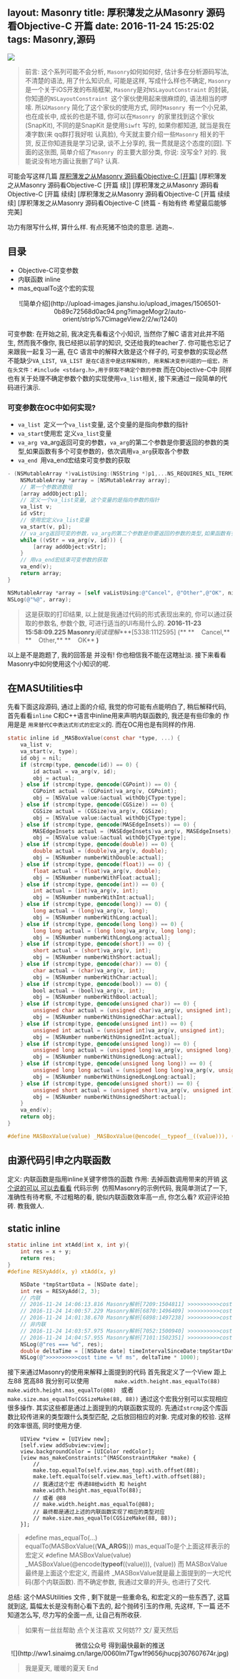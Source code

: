 layout: Masonry
title: 厚积薄发之从Masonry 源码看Objective-C 开篇
date: 2016-11-24 15:25:02
tags: Masonry,源码 
---
![](http://ww1.sinaimg.cn/large/e6a4355cgy1fia2r8913yj21z418g4k8.jpg)
>前言: 这个系列可能不会分析, `Masonry`如何如何好, 估计多在分析源码写法, 不清楚的语法, 用了什么知识点, 可能是这样, 写成什么样也不确定, `Masonry` 是一个关于iOS开发的布局框架, `Masonry`是对`NSLayoutConstraint` 的封装, 你知道的`NSLayoutConstraint `这个家伙使用起来很麻烦的, 语法相当的啰嗦. 所以`Masonry` 简化了这个家伙的使用方式, 同时`Masonry `有一个小兄弟, 也在成长中, 成长的也是不错, 你可以在`Masonry `的家里找到这个家伙(SnapKit), 不同的是SnapKit 是使用`Siwft` 写的, 如果你都知道, 就当是我在凑字数(来 qq群打我好啦 认真脸), 今天就主要介绍一些`Masonry` 相关的干货, 反正你知道我是学习记录, 谈不上分享的, 我一贯就是这个态度的[囧].
下面的这张图, 简单介绍了`Masonry `的主要大部分类, 你说: 没写全? 对的. 我能说没有地方画让我删了吗? 认真.
<!-- more -->

可能会写这样几篇
[厚积薄发之从Masonry 源码看Objective-C [开篇]](http://blog.csdn.net/sinat_30162391/article/details/53321046)
[厚积薄发之从Masonry 源码看Objective-C [开篇 续]]
[厚积薄发之从Masonry 源码看Objective-C [开篇 续续]
[厚积薄发之从Masonry 源码看Objective-C [开篇 续续续]
[厚积薄发之从Masonry 源码看Objective-C [终篇 - 有始有终 希望最后能够完美]

功力有限写什么样, 算什么样. 有点死猪不怕烫的意思. 逃跑~.
## 目录
- Objective-C可变参数
- 内联函数 inline
- mas_equalTo这个宏的实现
<div align=center>
![简单介绍](http://upload-images.jianshu.io/upload_images/1506501-0b89c72568d0ac94.png?imageMogr2/auto-orient/strip%7CimageView2/2/w/1240)
</div>

可变参数: 在开始之前, 我决定先看看这个小知识, 当然你了解C 语言对此并不陌生, 然而我不像你, 我已经把以前学的知识, 交还给我的teacher了. 你可能也忘记了来跟我一起复习一遍, 在C 语言中的解释大致是这个样子的, 可变参数的实现必然不能缺少`VA_LIST`, 
`VA_LIST 是在C语言中是这样解释的, 用来解决变参问题的一组宏，所在头文件：#include <stdarg.h>,用于获取不确定个数的参数`
而在Objective-C中 同样也有关于处理不确定参数个数的实现使用`va_list`相关, 接下来通过一段简单的代码进行演示.
### 可变参数在OC中如何实现?
- `va_list `定义一个`va_list`变量, 这个变量的是指向参数的指针
- `va_start`使用宏 定义`va_list`变量
- `va_arg `va_arg返回可变的参数，`va_arg`的第二个参数是你要返回的参数的类型,如果函数有多个可变参数的，依次调用`va_arg`获取各个参数
- `va_end `用va_end宏结束可变参数的获取

```objectivec
- (NSMutableArray *)vaListUsing:(NSString *)p1,...NS_REQUIRES_NIL_TERMINATION{
    NSMutableArray *array = [NSMutableArray array];
    // 第一个参数进数组
    [array addObject:p1];
    // 定义一个va_list变量, 这个变量的是指向参数的指针
    va_list v;
    id vStr;
    // 使用宏定义va_list变量
    va_start(v, p1);
    // va_arg返回可变的参数，va_arg的第二个参数是你要返回的参数的类型,如果函数有多个可变参数的，依次调用va_arg获取各个参数
    while ((vStr = va_arg(v, id))) {
        [array addObject:vStr];
    }
    // 用va_end宏结束可变参数的获取
    va_end(v);
    return array;
}
```
```objectivec
NSMutableArray *array = [self vaListUsing:@"Cancel", @"Other",@"OK", nil];
NSLog(@"%@", array); 
```
>这是获取的打印结果, 以上就是我通过代码的形式表现出来的, 你可以通过获取的参数名, 参数个数, 可进行适当的UI布局什么的.
**2016-11-23 15:58:09.225 Masonry***阅读理解****[5338:1112595] (**
**    Cancel,**
**    Other,**
**    OK**
**)**

以上是不是跑题了, 我的回答是 并没有! 你也相信我不能在这瞎扯淡.
接下来看看Masonry中如何使用这个小知识的呢.
## 在MASUtilities中
先看下面这段源码, 通过上面的介绍, 我觉的你可能有点能明白了, 稍后解释代码, 首先看看`inline` C和C++语言中inline用来声明内联函数的, 我还是有些印象的 作用是是 `用来替代C中表达式形式的宏定义`的. 而在OC用也是有同样的作用.
```objectivec
static inline id _MASBoxValue(const char *type, ...) {
    va_list v;
    va_start(v, type);
    id obj = nil;
    if (strcmp(type, @encode(id)) == 0) {
        id actual = va_arg(v, id);
        obj = actual;
    } else if (strcmp(type, @encode(CGPoint)) == 0) {
        CGPoint actual = (CGPoint)va_arg(v, CGPoint);
        obj = [NSValue value:&actual withObjCType:type];
    } else if (strcmp(type, @encode(CGSize)) == 0) {
        CGSize actual = (CGSize)va_arg(v, CGSize);
        obj = [NSValue value:&actual withObjCType:type];
    } else if (strcmp(type, @encode(MASEdgeInsets)) == 0) {
        MASEdgeInsets actual = (MASEdgeInsets)va_arg(v, MASEdgeInsets);
        obj = [NSValue value:&actual withObjCType:type];
    } else if (strcmp(type, @encode(double)) == 0) {
        double actual = (double)va_arg(v, double);
        obj = [NSNumber numberWithDouble:actual];
    } else if (strcmp(type, @encode(float)) == 0) {
        float actual = (float)va_arg(v, double);
        obj = [NSNumber numberWithFloat:actual];
    } else if (strcmp(type, @encode(int)) == 0) {
        int actual = (int)va_arg(v, int);
        obj = [NSNumber numberWithInt:actual];
    } else if (strcmp(type, @encode(long)) == 0) {
        long actual = (long)va_arg(v, long);
        obj = [NSNumber numberWithLong:actual];
    } else if (strcmp(type, @encode(long long)) == 0) {
        long long actual = (long long)va_arg(v, long long);
        obj = [NSNumber numberWithLongLong:actual];
    } else if (strcmp(type, @encode(short)) == 0) {
        short actual = (short)va_arg(v, int);
        obj = [NSNumber numberWithShort:actual];
    } else if (strcmp(type, @encode(char)) == 0) {
        char actual = (char)va_arg(v, int);
        obj = [NSNumber numberWithChar:actual];
    } else if (strcmp(type, @encode(bool)) == 0) {
        bool actual = (bool)va_arg(v, int);
        obj = [NSNumber numberWithBool:actual];
    } else if (strcmp(type, @encode(unsigned char)) == 0) {
        unsigned char actual = (unsigned char)va_arg(v, unsigned int);
        obj = [NSNumber numberWithUnsignedChar:actual];
    } else if (strcmp(type, @encode(unsigned int)) == 0) {
        unsigned int actual = (unsigned int)va_arg(v, unsigned int);
        obj = [NSNumber numberWithUnsignedInt:actual];
    } else if (strcmp(type, @encode(unsigned long)) == 0) {
        unsigned long actual = (unsigned long)va_arg(v, unsigned long);
        obj = [NSNumber numberWithUnsignedLong:actual];
    } else if (strcmp(type, @encode(unsigned long long)) == 0) {
        unsigned long long actual = (unsigned long long)va_arg(v, unsigned long long);
        obj = [NSNumber numberWithUnsignedLongLong:actual];
    } else if (strcmp(type, @encode(unsigned short)) == 0) {
        unsigned short actual = (unsigned short)va_arg(v, unsigned int);
        obj = [NSNumber numberWithUnsignedShort:actual];
    }
    va_end(v);
    return obj;
}

#define MASBoxValue(value) _MASBoxValue(@encode(__typeof__((value))), (value))
```
## 由源代码引申之内联函数
定义: 内联函数是指用inline关键字修饰的函数
作用: 去掉函数调用带来的开销
[这个说的可以 可以去看看](http://blog.csdn.net/chsadin/article/details/47982923)
代码示例 
仿照Masonry的示例代码, 我简单测试了一下, 准确性有待考察, 不过粗略的看, 貌似内联函数效率高一点, 你怎么看? 欢迎评论拍砖. 教我做人. 
## static inline 
```objectivec
static inline int xtAdd(int x, int y){
    int res = x + y;
    return res;
}
#define RESXyAdd(x, y) xtAdd(x, y)
```
```objectivec
    NSDate *tmpStartData = [NSDate date];
    int res = RESXyAdd(2, 3);
    // 内联
    // 2016-11-24 14:06:13.816 Masonry解析[7209:1504811] >>>>>>>>>>cost time = 0.608981 ms
    // 2016-11-24 14:00:57.229 Masonry解析[6870:1496409] >>>>>>>>>>cost time = 0.648022 ms
    // 2016-11-24 14:01:38.670 Masonry解析[6898:1497238] >>>>>>>>>>cost time = 0.645995 ms
    // 非内联
    // 2016-11-24 14:03:57.975 Masonry解析[7052:1500940] >>>>>>>>>>cost time = 0.657976 ms
    // 2016-11-24 14:04:57.955 Masonry解析[7101:1502351] >>>>>>>>>>cost time = 0.651002 ms
    NSLog(@"res === %d", res);
    double deltaTime = [[NSDate date] timeIntervalSinceDate:tmpStartData];
    NSLog(@">>>>>>>>>>cost time = %f ms", deltaTime * 1000);
```
接下来通过Masonry的使用来解释上面提到的代码
首先我定义了一个View 距上左88 宽高88 我分别可以使用`        make.width.height.mas_equalTo(88)` `make.width.height.mas_equalTo(@88)
` 或者 `make.size.mas_equalTo(CGSizeMake(88, 88))` 通过这个宏我分别可以实现相应很多操作. 其实这些都是通过上面提到的内联函数实现的. 先通过`strcmp`这个库函数比较传进来的类型跟什么类型匹配, 之后放回相应的对象. 完成对象的校验. 这样的效率很高, 同时使用方便.
```
    UIView *view = [UIView new];
    [self.view addSubview:view];
    view.backgroundColor = [UIColor redColor];
    [view mas_makeConstraints:^(MASConstraintMaker *make) {
        //
        make.top.equalTo(self.view.mas_top).with.offset(88);
        make.left.equalTo(self.view.mas_left).with.offset(88);
        // 我通过这个宏 传递88给width 和 height
        make.width.height.mas_equalTo(88);
        // 或者 @88 
        // make.width.height.mas_equalTo(@88);
        // 最终都是通过上述的内联函数实现了相应的类型对应
        // make.size.mas_equalTo(CGSizeMake(88, 88));
    }];
```
>`#`define mas_equalTo(...)                 equalTo(MASBoxValue((__VA_ARGS__)))
mas_equalTo是个上面这样表示的宏定义
`#`define MASBoxValue(value) _MASBoxValue(@encode(__typeof__((value))), (value))
而 MASBoxValue 最终是上面这个宏定义, 而最终 _MASBoxValue就是最上面提到的一大坨代码(那个内联函数). 而不确定参数, 我通过文章的开头, 也进行了交代.

总结: 这个MASUtilities 文件 , 剩下就是一些重命名, 和宏定义的一些东西了, 这篇就到这, 篇幅太长是没有耐心看下去的, 起个抛砖引玉的作用, 先这样, 下一篇 还不知道怎么写, 尽力写的全面一点, 让自己有所收获.

> 如果有一丝丝帮助 点个关注喜欢 又何妨??
文/ 夏天然后
<div align=center>
微信公众号 得到最快最新的推送
</div>

<div align=center>
![](http://ww1.sinaimg.cn/large/0060lm7Tgw1f9656jhucpj307607674r.jpg)
</div>

> 我是夏天, 暖暖的夏天
End
